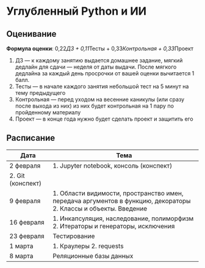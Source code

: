 # Углубленный Python и ИИ

## Оценивание

**Формула оценки**: 0,22*ДЗ + 0,11*Тесты + 0,33*Контрольная + 0,33*Проект
1. ДЗ — к каждому занятию выдается домашнее задание, мягкий дедлайн для сдачи — неделя от даты выдачи. После мягкого дедлайна за каждый день просрочки от вашей оценки вычитается 1 балл.
2. Тесты — в начале каждого занятия небольшой тест на 5 минут на тему предыдущего
3. Контрольная — перед уходом на весенние каникулы (или сразу после выхода из них) из них будет контрольная на 1 пару по пройденному материалу
4. Проект — в конце года нужно будет сделать проект и защитить его

## Расписание

| Дата       | Тема                                                                                                             |
|------------|------------------------------------------------------------------------------------------------------------------|
| 2 февраля  | 1. Jupyter notebook, консоль (конспект) 
               2. Git (конспект)                                                        |
| 9 февраля  | 1. Области видимости, пространство имен, передача аргументов в функцию, декораторы 2. Классы и объекты. Введение |
| 16 февраля | 1. Инкапсуляция, наследование, полиморфизм 2. Итераторы и генераторы, исключения                                 |
| 23 февраля | Тестирование                                                                                                     |
| 1 марта    | 1. Краулеры 2. requests                                                                                          |
| 8 марта    | Реляционные базы данных                                                                                          |


